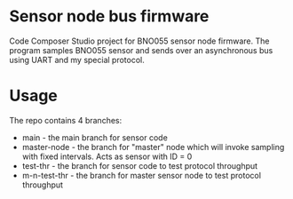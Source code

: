 # Sensor node bus firmware

Code Composer Studio project for BNO055 sensor node firmware. The program samples BNO055 sensor and sends over an asynchronous bus using UART and my special protocol.

# Usage

The repo contains 4 branches:
* main - the main branch for sensor code
* master-node - the branch for "master" node which will invoke sampling with fixed intervals. Acts as sensor with ID = 0
* test-thr - the branch for sensor code to test protocol throughput
* m-n-test-thr - the branch for master sensor node to test protocol throughput
